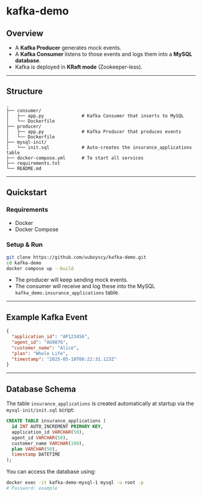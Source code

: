 # kafka-demo

## Overview

* A **Kafka Producer** generates mock events.
* A **Kafka Consumer** listens to those events and logs them into a **MySQL database**.
* Kafka is deployed in **KRaft mode** (Zookeeper-less).

---

## Structure

```
.
├── consumer/
│   ├── app.py              # Kafka Consumer that inserts to MySQL
│   └── Dockerfile
├── producer/
│   ├── app.py              # Kafka Producer that produces events
│   └── Dockerfile
├── mysql-init/
│   └── init.sql            # Auto-creates the insurance_applications table
├── docker-compose.yml      # To start all services
├── requirements.txt
└── README.md
```

---

## Quickstart

### Requirements

* Docker
* Docker Compose

### Setup & Run

```bash
git clone https://github.com/uuboyscy/kafka-demo.git
cd kafka-demo
docker compose up --build
```

* The producer will keep sending mock events.
* The consumer will receive and log these into the MySQL `kafka_demo.insurance_applications` table.

---

## Example Kafka Event

```json
{
  "application_id": "AP123456",
  "agent_id": "AG9876",
  "customer_name": "Alice",
  "plan": "Whole Life",
  "timestamp": "2025-05-10T08:22:31.123Z"
}
```

---

## Database Schema

The table `insurance_applications` is created automatically at startup via the `mysql-init/init.sql` script:

```sql
CREATE TABLE insurance_applications (
  id INT AUTO_INCREMENT PRIMARY KEY,
  application_id VARCHAR(50),
  agent_id VARCHAR(50),
  customer_name VARCHAR(100),
  plan VARCHAR(50),
  timestamp DATETIME
);
```

You can access the database using:

```bash
docker exec -it kafka-demo-mysql-1 mysql -u root -p
# Password: example
```
